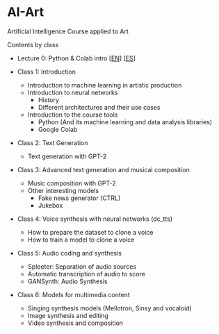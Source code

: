 # AI-Art
Artificial Intelligence Course applied to Art

Contents by class

- Lecture 0: Python & Colab intro [[EN](https://drive.google.com/file/d/1zISwRDEe2a0mofnn8t0NGR6j3smggX7a/view?usp=sharing)] [[ES](https://drive.google.com/file/d/1yQ0Gd_MYuCTqjquUy9KClE3nWIPX64wj/view?usp=sharing)]

- Class 1: Introduction
  - Introduction to machine learning in artistic production
  - Introduction to neural networks
    - History
    - Different architectures and their use cases
  - Introduction to the course tools
    - Python (And its machine learning and data analysis libraries)
    - Google Colab

- Class 2: Text Generation
  - Text generation with GPT-2

- Class 3: Advanced text generation and musical composition
  - Music composition with GPT-2
  - Other interesting models
    - Fake news generator (CTRL)
    - Jukebox

- Class 4: Voice synthesis with neural networks (dc_tts)
  - How to prepare the dataset to clone a voice
  - How to train a model to clone a voice

- Class 5: Audio coding and synthesis
  - Spleeter: Separation of audio sources
  - Automatic transcription of audio to score
  - GANSynth: Audio Synthesis

- Class 6: Models for multimedia content
  - Singing synthesis models (Mellotron, Sinsy and vocaloid)
  - Image synthesis and editing
  - Video synthesis and composition
